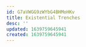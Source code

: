 ```yaml
---
id: G7aVWGG9zWYbG4BHMoHKv
title: Existential Trenches
desc: ''
updated: 1639759645941
created: 1639759645941
---
```


